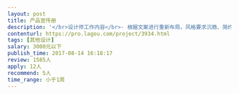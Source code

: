```yaml
---                
layout: post       
title: 产品宣传册           
description: '</br>设计师工作内容</br>· 根据文案进行重新布局，风格要求沉稳、简约。</br>· 文字字号不能太小，段落清晰，阅读感强。</br>· 视觉色调以蓝色为主。</br>· ICON表达准确无误。</br></br>“参考.pdf”是风格参考。</br>'     
contenturl: https://pro.lagou.com/project/3934.html      
tags: [其他设计]            
salary: 3000元以下          
publish_time: 2017-08-14 16:18:17         
review: 1585人                   
apply: 12人                   
recommend: 5人                   
time_range: 小于1周              
---                 
```

